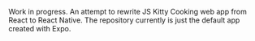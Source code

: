 Work in progress. An attempt to rewrite JS Kitty Cooking web app from React to React Native. The repository currently is just the default app created with Expo.
